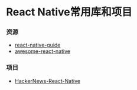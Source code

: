 # React Native常用库和项目

### 资源
* [react-native-guide](https://github.com/reactnativecn/react-native-guide)
* [awesome-react-native](https://github.com/jondot/awesome-react-native)

### 项目
* [HackerNews-React-Native](https://github.com/iSimar/HackerNews-React-Native)